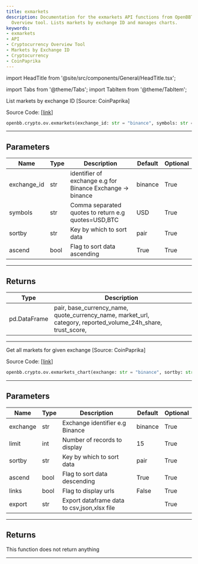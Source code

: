 ```yaml
---
title: exmarkets
description: Documentation for the exmarkets API functions from OpenBBTerminal's Cryptocurrency
  Overview tool. Lists markets by exchange ID and manages charts.
keywords:
- exmarkets
- API
- Cryptocurrency Overview Tool
- Markets by Exchange ID
- Cryptocurrency
- CoinPaprika
---
```


import HeadTitle from '@site/src/components/General/HeadTitle.tsx';

<HeadTitle title="crypto.ov.exmarkets - Reference | OpenBB SDK Docs" />

import Tabs from '@theme/Tabs';
import TabItem from '@theme/TabItem';

<Tabs>
<TabItem value="model" label="Model" default>

List markets by exchange ID [Source: CoinPaprika]

Source Code: [[link](https://github.com/OpenBB-finance/OpenBBTerminal/tree/main/openbb_terminal/cryptocurrency/overview/coinpaprika_model.py#L325)]

```python wordwrap
openbb.crypto.ov.exmarkets(exchange_id: str = "binance", symbols: str = "USD", sortby: str = "pair", ascend: bool = True)
```

---

## Parameters

| Name | Type | Description | Default | Optional |
| ---- | ---- | ----------- | ------- | -------- |
| exchange_id | str | identifier of exchange e.g for Binance Exchange -> binance | binance | True |
| symbols | str | Comma separated quotes to return e.g quotes=USD,BTC | USD | True |
| sortby | str | Key by which to sort data | pair | True |
| ascend | bool | Flag to sort data ascending | True | True |


---

## Returns

| Type | Description |
| ---- | ----------- |
| pd.DataFrame | pair, base_currency_name, quote_currency_name, market_url,<br/>category, reported_volume_24h_share, trust_score, |
---



</TabItem>
<TabItem value="view" label="Chart">

Get all markets for given exchange [Source: CoinPaprika]

Source Code: [[link](https://github.com/OpenBB-finance/OpenBBTerminal/tree/main/openbb_terminal/cryptocurrency/overview/coinpaprika_view.py#L282)]

```python wordwrap
openbb.crypto.ov.exmarkets_chart(exchange: str = "binance", sortby: str = "pair", ascend: bool = True, limit: int = 15, links: bool = False, export: str = "", sheet_name: Optional[str] = None)
```

---

## Parameters

| Name | Type | Description | Default | Optional |
| ---- | ---- | ----------- | ------- | -------- |
| exchange | str | Exchange identifier e.g Binance | binance | True |
| limit | int | Number of records to display | 15 | True |
| sortby | str | Key by which to sort data | pair | True |
| ascend | bool | Flag to sort data descending | True | True |
| links | bool | Flag to display urls | False | True |
| export | str | Export dataframe data to csv,json,xlsx file |  | True |


---

## Returns

This function does not return anything

---



</TabItem>
</Tabs>